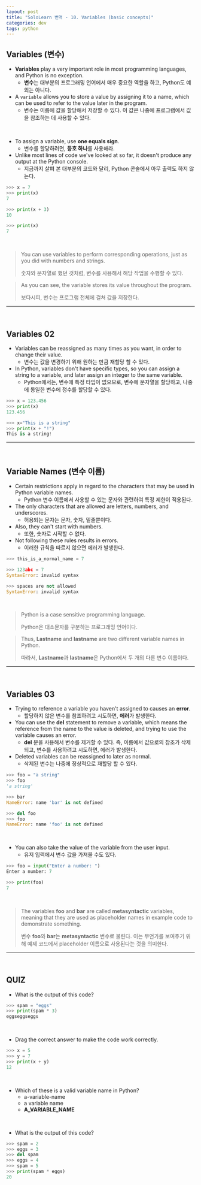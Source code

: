 ```yaml
---
layout: post
title: "SoloLearn 번역 - 10. Variables (basic concepts)"
categories: dev
tags: python
---
```


## Variables (변수)

- **Variables** play a very important role in most programming languages, and Python is no exception.
  - **변수**는 대부분의 프로그래밍 언어에서 매우 중요한 역할을 하고, Python도 예외는 아니다.
- A `variable` allows you to store a value by assigning it to a name, which can be used to refer to the value later in the program.
  - 변수는 이름에 값을 할당해서 저장할 수 있다. 이 값은 나중에 프로그램에서 값을 참조하는 데 사용할 수 있다.

<br>

- To assign a variable, use **one equals sign**.
  - 변수를 할당하려면, **등호 하나**를 사용해라.
- Unlike most lines of code we've looked at so far, it doesn't produce any output at the Python console.
  - 지금까지 살펴 본 대부분의 코드와 달리, Python 콘솔에서 아무 출력도 하지 않는다.

```python
>>> x = 7
>>> print(x)
7

>>> print(x + 3)
10

>>> print(x)
7
```

<br>

> You can use variables to perform corresponding operations, just as you did with numbers and strings.
>
> 숫자와 문자열로 했던 것처럼, 변수를 사용해서 해당 작업을 수행할 수 있다.

> As you can see, the variable stores its value throughout the program.
>
> 보다시피, 변수는 프로그램 전체에 걸쳐 값을 저장한다.

------

<br>

## Variables 02

- Variables can be reassigned as many times as you want, in order to change their value.
  - 변수는 값을 변경하기 위해 원하는 만큼 재할당 할 수 있다.
- In Python, variables don't have specific types, so you can assign a string to a variable, and later assign an integer to the same variable.
  - Python에서는, 변수에 특정 타입이 없으므로, 변수에 문자열을 할당하고, 나중에 동일한 변수에 정수를 할당할 수 있다.

```python
>>> x = 123.456
>>> print(x)
123.456

>>> x="This is a string"
>>> print(x + "!")
This is a string!
```

------

<br>

## Variable Names (변수 이름)

- Certain restrictions apply in regard to the characters that may be used in Python variable names.
  - Python 변수 이름에서 사용할 수 있는 문자와 관련하여 특정 제한이 적용된다.
- The only characters that are allowed are letters, numbers, and underscores.
  - 허용되는 문자는 문자, 숫자, 밑줄뿐이다.
- Also, they can't start with numbers.
  - 또한, 숫자로 시작할 수 없다.
- Not following these rules results in errors.
  - 이러한 규칙을 따르지 않으면 에러가 발생한다.

```python
>>> this_is_a_normal_name = 7

>>> 123abc = 7
SyntaxError: invalid syntax

>>> spaces are not allowed
SyntaxError: invalid syntax
```

<br>

> Python is a case sensitive programming language.
>
> Python은 대소문자를 구분하는 프로그래밍 언어이다.

> Thus, **Lastname** and **lastname** are two different variable names in Python.
>
> 따라서, **Lastname**과 **lastname**은 Python에서 두 개의 다른 변수 이름이다.

------

<br>

## Variables 03

- Trying to reference a variable you haven't assigned to causes an **error**.
  - 할당하지 않은 변수를 참조하려고 시도하면, **에러**가 발생한다.
- You can use the **del** statement to remove a variable, which means the reference from the name to the value is deleted, and trying to use the variable causes an error.
  - **del** 문을 사용해서 변수를 제거할 수 있다. 즉, 이름에서 값으로의 참조가 삭제되고, 변수를 사용하려고 시도하면, 에러가 발생한다.
- Deleted variables can be reassigned to later as normal.
  - 삭제된 변수는 나중에 정상적으로 재할당 할 수 있다.

```python
>>> foo = "a string"
>>> foo
'a string'

>>> bar
NameError: name 'bar' is not defined

>>> del foo
>>> foo
NameError: name 'foo' is not defined
```

<br>

- You can also take the value of the variable from the user input.
  - 유저 입력에서 변수 값을 가져올 수도 있다.

```python
>>> foo = input("Enter a number: ")
Enter a number: 7

>>> print(foo)
7
```

<br>

> The variables **foo** and **bar** are called **metasyntactic** variables, meaning that they are used as placeholder names in example code to demonstrate something.
>
> 변수 **foo**와 **bar**는 **metasyntactic** 변수로 불린다. 이는 무언가를 보여주기 위해 예제 코드에서 placeholder 이름으로 사용된다는 것을 의미한다.

------

<br>

## QUIZ

- What is the output of this code?

```python
>>> spam = "eggs"
>>> print(spam * 3)
eggseggseggs
```

<br>

- Drag the correct answer to make the code work correctly.

```python
>>> x = 5
>>> y = 7
>>> print(x + y)
12
```

<br>

- Which of these is a valid variable name in Python?
  - a-variable-name
  - a variable name
  - **A_VARIABLE_NAME**

<br>

- What is the output of this code?

```python
>>> spam = 2
>>> eggs = 3
>>> del spam
>>> eggs = 4
>>> spam = 5
>>> print(spam * eggs)
20
```

<br>